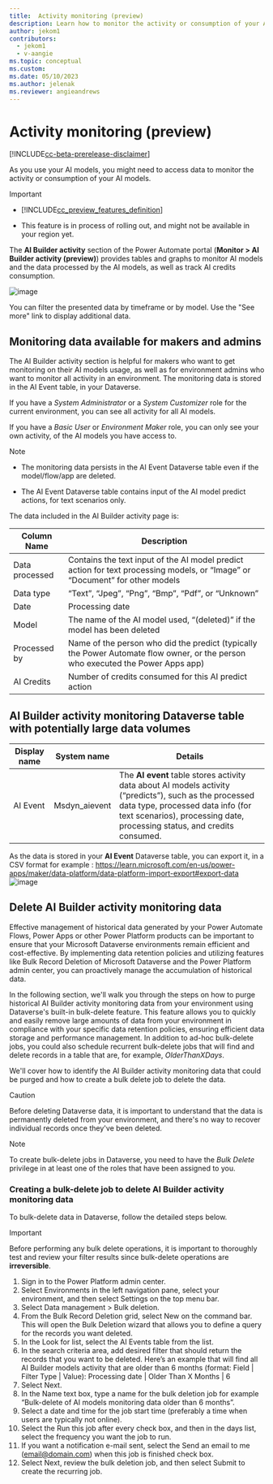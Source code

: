 ```yaml
---
title:  Activity monitoring (preview)
description: Learn how to monitor the activity or consumption of your AI models.
author: jekom1
contributors:
  - jekom1
  - v-aangie
ms.topic: conceptual
ms.custom: 
ms.date: 05/10/2023
ms.author: jelenak
ms.reviewer: angieandrews
---
```


# Activity monitoring (preview)

[!INCLUDE[cc-beta-prerelease-disclaimer](./includes/cc-beta-prerelease-disclaimer.md)]

As you use your AI models, you might need to access data to monitor the activity or consumption of your AI models.

> [!IMPORTANT]
>
> - [!INCLUDE[cc_preview_features_definition](includes/cc-preview-features-definition.md)]
>
> - This feature is in process of rolling out, and might not be available in your region yet.

The **AI Builder activity** section of the Power Automate portal (**Monitor > AI Builder activity (preview)**) provides tables and graphs to monitor AI models and the data processed by the AI models, as well as track AI credits consumption.

![image](https://github.com/MicrosoftDocs/ai-builder-pr/assets/131351086/c337ac49-82b2-44b7-9535-81600876e45b)


You can filter the presented data by timeframe or by model. 
Use the "See more" link to display additional data.

## Monitoring data available for makers and admins

The AI Builder activity section is helpful for makers who want to get monitoring on their AI models usage, as well as for environment admins who want to monitor all activity in an environment. The monitoring data is stored in the AI Event table, in your Dataverse.

If you have a _System Administrator_ or a _System Customizer_ role for the current environment, you can see all activity for all AI models.

If you have a _Basic User_ or _Environment Maker_ role, you can only see your own activity, of the AI models you have access to.

> [!NOTE]
> 
> - The monitoring data persists in the AI Event Dataverse table even if the model/flow/app are deleted.
> 
> - The AI Event Dataverse table contains input of the AI model predict actions, for text scenarios only.

The data included in the AI Builder activity page is: 

|Column Name|Description|
|--------|--------|
|Data processed|Contains the text input of the AI model predict action for text processing models, or “Image” or “Document” for other models|
|Data type|“Text”, “Jpeg”, “Png”, “Bmp”, “Pdf”, or “Unknown”|
|Date|Processing date|
|Model|The name of the AI model used, “(deleted)” if the model has been deleted|
|Processed by|Name of the person who did the predict (typically the Power Automate flow owner, or the person who executed the Power Apps app)|
|AI Credits|Number of credits consumed for this AI predict action|

## AI Builder activity monitoring Dataverse table with potentially large data volumes

|Display name|System name|Details|
|--------|--------|--------|
|AI Event|Msdyn_aievent|The **AI event** table stores activity data about AI models activity (“predicts”), such as the processed data type, processed data info (for text scenarios), processing date, processing status, and credits consumed.|

As the data is stored in your **AI Event** Dataverse table, you can export it, in a CSV format for example : https://learn.microsoft.com/en-us/power-apps/maker/data-platform/data-platform-import-export#export-data
![image](https://github.com/MicrosoftDocs/ai-builder-pr/assets/131351086/54329761-051a-41b5-9d62-9cbe578d5b9f)

## Delete AI Builder activity monitoring data

Effective management of historical data generated by your Power Automate Flows, Power Apps or other Power Platform products can be important to ensure that your Microsoft Dataverse environments remain efficient and cost-effective. By implementing data retention policies and utilizing features like Bulk Record Deletion of Microsoft Dataverse and the Power Platform admin center, you can proactively manage the accumulation of historical data.

In the following section, we'll walk you through the steps on how to purge historical AI Builder activity monitoring data from your environment using Dataverse's built-in bulk-delete feature. This feature allows you to quickly and easily remove large amounts of data from your environment in compliance with your specific data retention policies, ensuring efficient data storage and performance management. In addition to ad-hoc bulk-delete jobs, you could also schedule recurrent bulk-delete jobs that will find and delete records in a table that are, for example, _OlderThanXDays_.

We'll cover how to identify the AI Builder activity monitoring data that could be purged and how to create a bulk delete job to delete the data.

> [!CAUTION]
> 
> Before deleting Dataverse data, it is important to understand that the data is permanently deleted from your environment, and there's no way to recover individual records once they've been deleted.

> [!NOTE]
> 
> To create bulk-delete jobs in Dataverse, you need to have the _Bulk Delete_ privilege in at least one of the roles that have been assigned to you.

### Creating a bulk-delete job to delete AI Builder activity monitoring data

To bulk-delete data in Dataverse, follow the detailed steps below.

> [!IMPORTANT]
> 
> Before performing any bulk delete operations, it is important to thoroughly test and review your filter results since bulk-delete operations are **irreversible**.

1.	Sign in to the Power Platform admin center.
2.	Select Environments in the left navigation pane, select your environment, and then select Settings on the top menu bar.
3.	Select Data management > Bulk deletion.
4.	From the Bulk Record Deletion grid, select New on the command bar. This will open the Bulk Deletion wizard that allows you to define a query for the records you want deleted.
5.	In the Look for list, select the AI Events table from the list.
6.	In the search criteria area, add desired filter that should return the records that you want to be deleted. Here’s an example that will find all AI Builder models activity that are older than 6 months (format: Field | Filter Type | Value):
Processing date | Older Than X Months | 6
7.	Select Next.
8.	In the Name text box, type a name for the bulk deletion job for example “Bulk-delete of AI models monitoring data older than 6 months”.
9.	Select a date and time for the job start time (preferably a time when users are typically not online).
10.	Select the Run this job after every check box, and then in the days list, select the frequency you want the job to run.
11.	If you want a notification e-mail sent, select the Send an email to me (email@domain.com) when this job is finished check box.
12.	Select Next, review the bulk deletion job, and then select Submit to create the recurring job.




